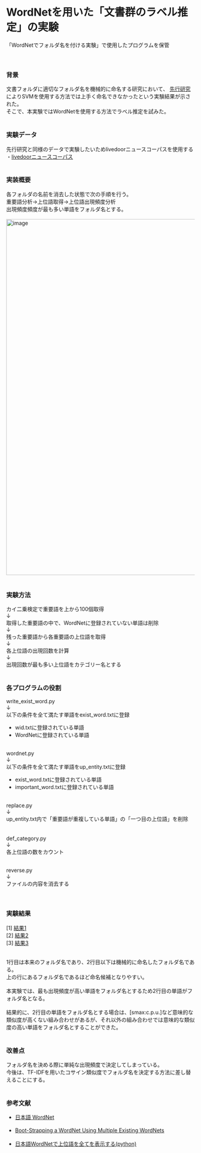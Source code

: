 # WordNetを用いた「文書群のラベル推定」の実験
「WordNetでフォルダ名を付ける実験」で使用したプログラムを保管<br><br><br>

<h3>背景</h3>
文書フォルダに適切なフォルダ名を機械的に命名する研究において、
<a href="https://www.jstage.jst.go.jp/article/jceeek/2019/0/2019_580/_pdf">先行研究</a>
によりSVMを使用する方法では上手く命名できなかったという実験結果が示された。<br>
そこで、本実験ではWordNetを使用する方法でラベル推定を試みた。<br><br>


<h3>実験データ</h3>
先行研究と同様のデータで実験したいためlivedoorニュースコーパスを使用する<br>
・<a href="https://www.rondhuit.com/download.html">livedoorニュースコーパス</a><br><br>

<h3>実装概要</h3>
各フォルダの名前を消去した状態で次の手順を行う。<br>
重要語分析→上位語取得→上位語出現頻度分析<br>
出現頻度頻度が最も多い単語をフォルダ名とする。<br><br>
<img width="950" alt="image" src="https://user-images.githubusercontent.com/116938721/220823778-b0c338bc-4390-4db4-8a86-6eb306b7693e.png">
<br><br>


<h3>実験方法</h3>
カイ二乗検定で重要語を上から100個取得<br>
↓<br>
取得した重要語の中で、WordNetに登録されていない単語は削除<br>
↓<br>
残った重要語から各重要語の上位語を取得<br>
↓<br>
各上位語の出現回数を計算<br>
↓<br>
出現回数が最も多い上位語をカテゴリー名とする<br><br>


<h3>各プログラムの役割</h3>
write_exist_word.py<br>
↓<br>
以下の条件を全て満たす単語をexist_word.txtに登録
<ul>
  <li>wid.txtに登録されている単語</li>
  <li>WordNetに登録されている単語</li><br>
</ul>

wordnet.py<br>
↓<br>
以下の条件を全て満たす単語をup_entity.txtに登録
<ul>
  <li>exist_word.txtに登録されている単語</li>
  <li>important_word.txtに登録されている単語</li><br>
</ul>

replace.py<br>
↓<br>
up_entity.txt内で「重要語が重複している単語」の「一つ目の上位語」を削除<br><br><br>
def_category.py<br>
↓<br>
各上位語の数をカウント<br><br>

reverse.py<br>
↓<br>
ファイルの内容を消去する<br><br><br>


<h3>実験結果</h3>
[1] <a href="https://user-images.githubusercontent.com/116938721/220819462-68c24e10-c107-44a9-aeb1-4b5d9c021e80.jpg">結果1</a><br>
[2] <a href="https://user-images.githubusercontent.com/116938721/220819506-5b8ae82a-d975-4a15-baa5-092b5fff3d5c.jpg">結果2</a><br>
[3] <a href="https://user-images.githubusercontent.com/116938721/220819524-a1fcac1b-77d2-435f-847b-6d1b3721f441.jpg">結果3</a><br><br>

1行目は本来のフォルダ名であり、2行目以下は機械的に命名したフォルダ名である。<br>
上の行にあるフォルダ名であるほど命名候補となりやすい。<br><br>
本実験では、最も出現頻度が高い単語をフォルダ名とするため2行目の単語がフォルダ名となる。<br><br>
結果的に、2行目の単語をフォルダ名とする場合は、[smax:c.p.u.]など意味的な類似度が高くない組み合わせがあるが、それ以外の組み合わせでは意味的な類似度の高い単語をフォルダ名とすることができた。<br><br>

<h3>改善点</h3>
フォルダ名を決める際に単純な出現頻度で決定してしまっている。<br>
今後は、TF-IDFを用いたコサイン類似度でフォルダ名を決定する方法に差し替えることにする。<br><br>

<h3>参考文献</h3>
<ul>
  <li>
    <a href="https://bond-lab.github.io/wnja/jpn/index.html">日本語 WordNet</a>
  </li><br>
  <li>
    <a href="https://aclanthology.org/L08-1077/">Boot-Strapping a WordNet Using Multiple Existing WordNets</a>
  </li><br>
  <li>
    <a href="https://qiita.com/shunji-muto/items/e8a8794eaed5d0518f8f">日本語WordNetで上位語を全てを表示する(python)</a>
  </li><br>
</ul>

